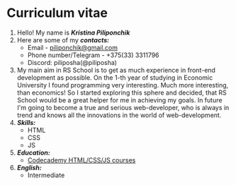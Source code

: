 # Curriculum vitae
1. Hello! My name is _**Kristina Piliponchik**_
1. Here are some of my _**contacts:**_
    + Email - [piliponchik@gmail.com](piliponchik@gmail.com)
    + Phone number/Telegram - +375(33) 3311796
    + Discord: piliposha(@piliposha)
1. My main aim in RS School is to get as much experience in front-end development as possible. On the 1-th year of studying in Economic University I found programming very interesting. Much more interesting, than economics! So I started exploring this sphere and decided, that RS School would be a great helper for me in achieving my goals. In future I'm going to become a true and serious web-developer, who is always in trend and knows all the innovations in the world of web-development.
1. _**Skills:**_
    + HTML
    + CSS
    + JS
1. _**Education:**_
    + [Codecademy HTML/CSS/JS courses](https://www.codecademy.com/piliposha#completed)
1. _**English:**_
    + Intermediate
